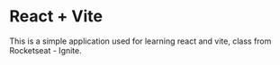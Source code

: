 # React + Vite

This is a simple application used for learning react and vite, class from Rocketseat - Ignite.

